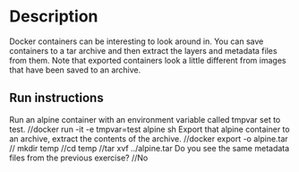 # Description
Docker containers can be interesting to look around in.
You can save containers to a tar archive and then extract the layers and metadata files from them.
Note that exported containers look a little different from images that have been saved to an archive.

## Run instructions

Run an alpine container with an environment variable called tmpvar set to test.
//docker run -it -e tmpvar=test alpine sh
Export that alpine container to an archive, extract the contents of the archive.
//docker export -o alpine.tar <containerID>
// mkdir temp
//cd temp
//tar xvf ../alpine.tar
Do you see the same metadata files from the previous exercise?
//No
